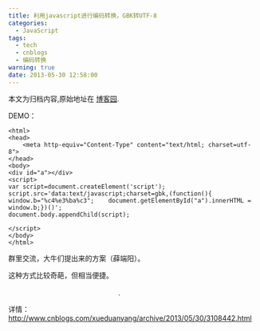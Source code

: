 ```yaml
---
title: 利用javascript进行编码转换，GBK转UTF-8
categories:
  - JavaScript
tags:
  - tech
  - cnblogs
  - 编码转换
warning: true
date: 2013-05-30 12:58:00
---
```


<div class="history-article">本文为归档内容,原始地址在 <a href="http://www.cnblogs.com/hustskyking/archive/2013/05/30/gbk-to-utf8-via-javascript.html" target="_blank">博客园</a>.</div>

<p>DEMO：</p>

```
<html>
<head>
    <meta http-equiv="Content-Type" content="text/html; charset=utf-8">
</head>
<body>
<div id="a"></div>
<script>
var script=document.createElement('script');
script.src='data:text/javascript;charset=gbk,(function(){    window.b="%c4%e3%ba%c3";    document.getElementById("a").innerHTML = window.b;})()';
document.body.appendChild(script);

</script>
</body>
</html>

```

<p>群里交流，大牛们提出来的方案（薛端阳）。</p>
<p>这种方式比较奇葩，但相当便捷。 &nbsp; &nbsp; &nbsp; &nbsp; &nbsp; &nbsp; &nbsp; &nbsp; &nbsp; &nbsp; &nbsp; &nbsp; &nbsp; &nbsp; &nbsp; &nbsp; &nbsp; &nbsp; &nbsp; &nbsp; &nbsp; &nbsp; &nbsp; &nbsp; &nbsp; &nbsp; &nbsp; &nbsp; &nbsp; &nbsp; &nbsp; &nbsp; &nbsp; &nbsp; &nbsp; &nbsp; &nbsp; &nbsp; &nbsp; &nbsp; &nbsp; &nbsp; &nbsp; &nbsp; &nbsp; &nbsp; &nbsp; &nbsp; &nbsp; &nbsp; &nbsp; &nbsp; &nbsp; &nbsp; &nbsp; &nbsp; &nbsp; &nbsp; &nbsp; &nbsp; &nbsp; &nbsp; &nbsp; &nbsp; &nbsp; &nbsp; &nbsp; &nbsp; &nbsp; &nbsp; &nbsp; &nbsp; &nbsp; &nbsp; &nbsp; &nbsp; &nbsp; &nbsp; &nbsp; &nbsp; &nbsp; &nbsp; &nbsp; &nbsp; &nbsp; &nbsp; &nbsp; &nbsp; &nbsp; &nbsp; &nbsp; &nbsp; &nbsp; &nbsp; &nbsp; &nbsp; &nbsp; &nbsp; &nbsp; &nbsp; &nbsp; &nbsp; &nbsp; &nbsp; &nbsp; &nbsp; &nbsp; &nbsp; &nbsp; &nbsp; &nbsp; &nbsp; &nbsp; &nbsp; &nbsp; &nbsp; &nbsp; &nbsp; &nbsp; &nbsp; &nbsp; &nbsp; &nbsp; &nbsp; &nbsp; &nbsp; &nbsp; &nbsp; &nbsp; .</p>
<p>详情：<a href="http://www.cnblogs.com/xueduanyang/archive/2013/05/30/3108442.html" target="_blank">http://www.cnblogs.com/xueduanyang/archive/2013/05/30/3108442.html</a></p>
